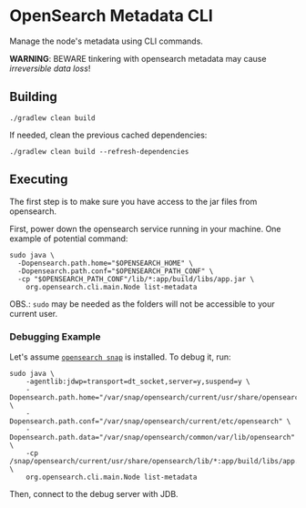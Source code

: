 # OpenSearch Metadata CLI

Manage the node's metadata using CLI commands.

**WARNING**: BEWARE tinkering with opensearch metadata may cause *irreversible data loss*!

## Building

```
./gradlew clean build
```

If needed, clean the previous cached dependencies:
```
./gradlew clean build --refresh-dependencies
```

## Executing

The first step is to make sure you have access to the jar files from opensearch.

First, power down the opensearch service running in your machine. One example of potential command:

```
sudo java \
  -Dopensearch.path.home="$OPENSEARCH_HOME" \
  -Dopensearch.path.conf="$OPENSEARCH_PATH_CONF" \
  -cp "$OPENSEARCH_PATH_CONF"/lib/*:app/build/libs/app.jar \
    org.opensearch.cli.main.Node list-metadata
```

OBS.: `sudo` may be needed as the folders will not be accessible to your current user.

### Debugging Example

Let's assume [`opensearch snap`](https://snapcraft.io/opensearch) is installed. To debug it, run:

```
sudo java \
    -agentlib:jdwp=transport=dt_socket,server=y,suspend=y \
    -Dopensearch.path.home="/var/snap/opensearch/current/usr/share/opensearch" \
    -Dopensearch.path.conf="/var/snap/opensearch/current/etc/opensearch" \
    -Dopensearch.path.data="/var/snap/opensearch/common/var/lib/opensearch" \
    -cp /snap/opensearch/current/usr/share/opensearch/lib/*:app/build/libs/app.jar \
    org.opensearch.cli.main.Node list-metadata
```

Then, connect to the debug server with JDB.
